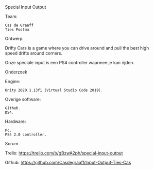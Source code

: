 Special Input Output

Team:

    Cas de Graaff
    Ties Postma

Ontwerp

Drifty Cars is a game where you can drive around and pull the best high speed drifts around corners.

Onze speciale input is een PS4 controller waarmee je kan rijden.


Onderzoek

Engine:

    Unity 2020.1.13f1 (Virtual Studio Code 2019).

Overige software:

    Github.
    DS4.

Hardware:

    Pc.
    PS4 2.0 controller.

Scrum

Trello: https://trello.com/b/gBzwA2ph/special-input-output

Github: https://github.com/Casdegraaff/Input-Output-Ties-Cas
